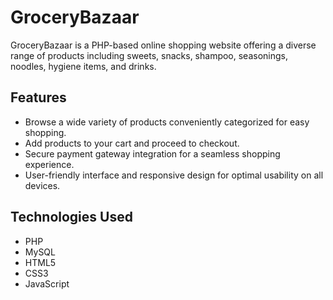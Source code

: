 # GroceryBazaar


GroceryBazaar is a PHP-based online shopping website offering a diverse range of products including sweets, snacks, shampoo, seasonings, noodles, hygiene items, and drinks.

## Features

- Browse a wide variety of products conveniently categorized for easy shopping.
- Add products to your cart and proceed to checkout.
- Secure payment gateway integration for a seamless shopping experience.
- User-friendly interface and responsive design for optimal usability on all devices.

## Technologies Used

- PHP
- MySQL
- HTML5
- CSS3
- JavaScript


